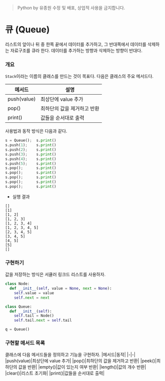 > Python by 유종원
> 수정 및 배포, 상업적 사용을 금지합니다.

<!-- @import "[TOC]" {cmd="toc" depthFrom=1 depthTo=6 orderedList=false} -->

# 큐 (Queue)
리스트의 앞이나 뒤 중 한쪽 끝에서 데이터를 추가하고, 그 반대쪽에서 데이터를 삭제하는 자료구조를 큐라 한다. 데이터를 추가하는 방향과 삭제하는 방향이 반대다.

### 개요
`Stack`이라는 이름의 클래스를 만드는 것이 목표다. 다음은 클래스의 주요 메서드다.

|메서드|설명|
|-|-|
|push(value)|최상단에 value 추가|
|pop()|최하단의 값을 제거하고 반환|
|print()|값들을 순서대로 출력|

사용법과 동작 방식은 다음과 같다.
```py
s = Queue();  s.print()
s.push(1);    s.print()
s.push(2);    s.print()
s.push(3);    s.print()
s.push(4);    s.print()
s.push(5);    s.print()
s.pop();      s.print()
s.pop();      s.print()
s.pop();      s.print()
s.pop();      s.print()
s.pop();      s.print()
```
* 실행 결과
```
[]
[1]
[1, 2]
[1, 2, 3]
[1, 2, 3, 4]
[1, 2, 3, 4, 5]
[2, 3, 4, 5]
[3, 4, 5]
[4, 5]
[5]
[]

```

### 구현하기
값을 저장하는 방식은 서큘러 링크드 리스트를 사용하자.
```py
class Node:
  def __init__(self, value = None, next = None):
    self.value = value
    self.next = next

class Queue:
  def __init__(self):
    self.tail = Node()
    self.tail.next = self.tail

q = Queue()
```

### 구현할 메서드 목록
클래스에 다음 메서드들을 정의하고 기능을 구현하자.
|메서드|동작|
|-|-|
|push(value)|최상단에 value 추가|
|pop()|최하단의 값을 제거하고 반환|
|peek()|최하단의 값을 반환|
|empty()|값이 있는지 여부 반환|
|length()|값의 개수 반환|
|clear()|리스트 초기화|
|print()|값들을 순서대로 출력|
